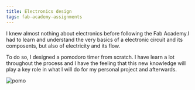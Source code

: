 ```yaml
---
title: Electronics design
tags: fab-academy-assignments
---
```


I knew almost nothing about electronics before following the Fab Academy.I had to learn and understand the very basics of a electronic circuit and its composents, but also of electricity and its flow.

To do so, I designed a pomodoro timer from scratch. I have learn a lot throughout the process and I have the feeling that this new knowledge will play a key role in what I will do for my personal project and afterwards.

![pomo](pomo.jpeg:flux)